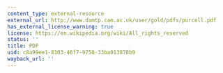```yaml
---
content_type: external-resource
external_url: http://www.damtp.cam.ac.uk/user/gold/pdfs/purcell.pdf
has_external_license_warning: true
license: https://en.wikipedia.org/wiki/All_rights_reserved
status: ''
title: PDF
uid: c8a99ee1-8103-46f7-9758-33ba013878b9
wayback_url: ''
---
```

